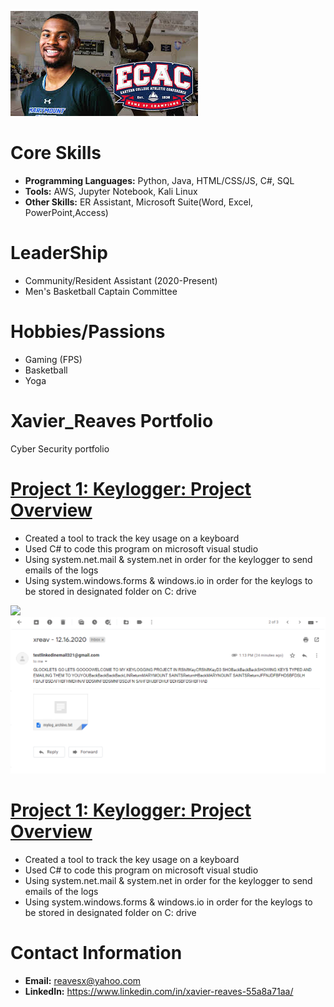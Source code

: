 ![](/images/ecac.jfif)

# Core Skills
- **Programming Languages:** Python, Java, HTML/CSS/JS, C#, SQL
- **Tools:** AWS, Jupyter Notebook, Kali Linux
- **Other Skills:** ER Assistant, Microsoft Suite(Word, Excel, PowerPoint,Access) 


# LeaderShip
- Community/Resident Assistant (2020-Present)
- Men's Basketball Captain Committee

# Hobbies/Passions
- Gaming (FPS)
- Basketball
- Yoga

# Xavier_Reaves Portfolio
Cyber Security portfolio 

# [Project 1: Keylogger: Project Overview](https://github.com/ayezaee/Keylogger)
* Created a tool to track the key usage on a keyboard
* Used C# to code this program on microsoft visual studio 
* Using system.net.mail & system.net in order for the keylogger to send emails of the logs
* Using system.windows.forms & windows.io in order for the keylogs to be stored in designated folder on C: drive

![](/images/ezgif.com-gif-maker.gif)
![](/images/Capture2.PNG)

# [Project 1: Keylogger: Project Overview](https://github.com/ayezaee/Keylogger)
* Created a tool to track the key usage on a keyboard
* Used C# to code this program on microsoft visual studio 
* Using system.net.mail & system.net in order for the keylogger to send emails of the logs
* Using system.windows.forms & windows.io in order for the keylogs to be stored in designated folder on C: drive



# Contact Information
- **Email:** reavesx@yahoo.com
- **LinkedIn:** https://www.linkedin.com/in/xavier-reaves-55a8a71aa/
